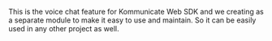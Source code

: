 This is the voice chat feature for Kommunicate Web SDK and we creating as a separate module to make it easy to use and maintain. So it can be easily used in any other project as well.
